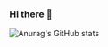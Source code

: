 ### Hi there 👋
  ![Anurag's GitHub stats](https://github-readme-stats.vercel.app/api?username=HamedWS&show_icons=true&theme=tokyonight)
<!--


##
### Languages & tools:
[![My Skills](https://skillicons.dev/icons?i=js,html,css,react,git,cpp,postman,xd,firebase,wordpress)](https://skillicons.dev)
##
[![Top Langs](https://github-readme-stats.vercel.app/api/top-langs/?username=HamedWS&layout=compact&theme=tokyonight)](https://github.com/anuraghazra/github-readme-stats)
